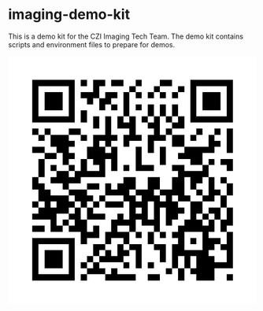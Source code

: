 # imaging-demo-kit

This is a demo kit for the CZI Imaging Tech Team. The demo kit
contains scripts and environment files to prepare for demos.

![](./resources/qrcode_imagingdemokit_repo.png)
